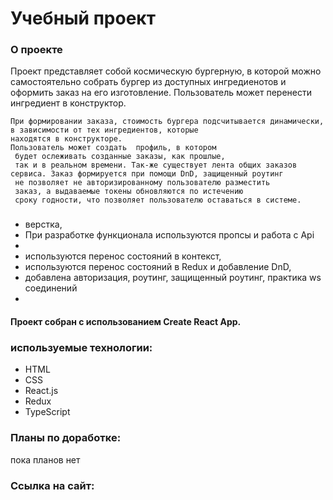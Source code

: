 <h1>Учебный проект</h1>

<h3>О проекте</h3>
 <p>Проект представляет собой космическую бургерную, в которой можно    самостоятельно собрать бургер из доступных ингредиенотов и оформить заказ на его изготовление. Пользователь может перенести ингредиент в конструктор.
    
    При формировании заказа, стоимость бургера подсчитывается динамически, в зависимости от тех ингредиентов, которые
    находятся в конструкторе.
    Пользователь может создать  профиль, в котором 
     будет ослеживать созданные заказы, как прошлые,
     так и в реальном времени. Так-же существует лента общих заказов 
    сервиса. Заказ формируется при помощи DnD, защищенный роутинг
     не позволяет не авторизированному пользователю разместить 
     заказ, а выдаваемые токены обновляются по истечению 
     сроку годности, что позволяет пользователю оставаться в системе.
 </p>

<h3></h3>
<ul>
    <li>верстка,</li>
    <li>При разработке функционала используются пропсы и работа с Api<li>
    <li>используются перенос состояний в контекст,</li>
    <li>используются перенос состояний в Redux и добавление DnD,</li>
    <li> добавлена авторизация, роутинг, защищенный роутинг, практика ws соединений<li>
</ul>

<h4> Проект собран с использованием Create React App.</h4>

<h3>используемые технологии:</h3> 
<ul>
<li>HTML</li>
<li>CSS</li>
<li>React.js</li>
<li>Redux</li>
<li>TypeScript</li>
</ul>


<h3>Планы по доработке:</h3>
пока планов нет


<h3>Ссылка на сайт: </h3>
